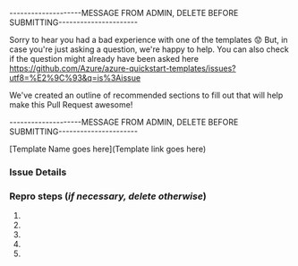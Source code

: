 --------------------MESSAGE FROM ADMIN, DELETE BEFORE SUBMITTING----------------------

Sorry to hear you had a bad experience with one of the templates :worried: But, in case you're just asking a question, we're happy to help. You can also check if the question might already have been asked here https://github.com/Azure/azure-quickstart-templates/issues?utf8=%E2%9C%93&q=is%3Aissue

We've created an outline of recommended sections to fill out that will help make this Pull Request awesome!

--------------------MESSAGE FROM ADMIN, DELETE BEFORE SUBMITTING----------------------

[Template Name goes here](Template link goes here)

### Issue Details



### Repro steps (*if necessary, delete otherwise*)
1.
2.
3.
4.
5.
